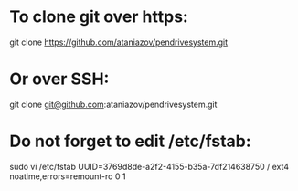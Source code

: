 # To clone git over https:
git clone https://github.com/ataniazov/pendrivesystem.git
# Or over SSH:
git clone git@github.com:ataniazov/pendrivesystem.git

# Do not forget to edit /etc/fstab:
sudo vi /etc/fstab
UUID=3769d8de-a2f2-4155-b35a-7df214638750 /               ext4    noatime,errors=remount-ro 0       1



